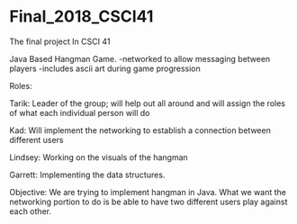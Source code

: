 # Final_2018_CSCI41
The final project In CSCI 41

Java Based Hangman Game.
-networked to allow messaging between players
-includes ascii art during game progression

Roles: 

Tarik: Leader of the group; will help out all around and will assign the roles of what each individual person will do

Kad: Will implement the networking to establish a connection between different users

Lindsey: Working on the visuals of the hangman

Garrett: Implementing the data structures. 

Objective: We are trying to implement hangman in Java. What we want the networking portion to do is be able to have two different users play against each other. 
